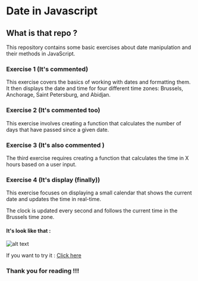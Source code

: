 # Date in Javascript


## What is that repo ? 

This repository contains some basic exercises about date manipulation and their methods in JavaScript.

### Exercise 1 (It's commented)

This exercise covers the basics of working with dates and formatting them.
It then displays the date and time for four different time zones: Brussels, Anchorage, Saint Petersburg, and Abidjan.

### Exercise 2 (It's commented too)

This exercise involves creating a function that calculates the number of days that have passed since a given date.


### Exercise 3 (It's also commented )

The third exercise requires creating a function that calculates the time in X hours based on a user input.

### Exercise 4 (It's display (finally))

This exercise focuses on displaying a small calendar that shows the current date and updates the time in real-time.

The clock is updated every second and follows the current time in the Brussels time zone.


#### It's look like that : 

![alt text](<Capture d'écran 2025-03-26 113244.png>)

If you want to try it : [Click here](https://patoucheh.github.io/date/)



### Thank you for reading !!!